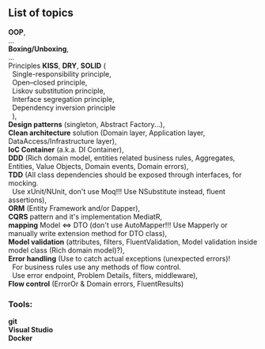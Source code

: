 ## List of topics

**OOP**,  
...  
**Boxing/Unboxing**,  
...  
Principles **KISS**, **DRY**, **SOLID** (  
&nbsp;&nbsp;Single-responsibility principle,  
&nbsp;&nbsp;Open–closed principle,  
&nbsp;&nbsp;Liskov substitution principle,  
&nbsp;&nbsp;Interface segregation principle,  
&nbsp;&nbsp;Dependency inversion principle  
&nbsp;&nbsp;),  
**Design patterns** (singleton, Abstract Factory...),  
**Clean architecture** solution (Domain layer, Application layer, DataAccess/Infrastructure layer),  
**IoC Container** (a.k.a. DI Container),  
**DDD** (Rich domain model, entities related business rules, Aggregates, Entities, Value Objects, Domain events, Domain errors),  
**TDD** (All class dependencies should be exposed through interfaces, for mocking.  
&nbsp;&nbsp;Use xUnit/NUnit, don't use Moq!!! Use NSubstitute instead, fluent assertions),  
**ORM** (Entity Framework and/or Dapper),  
**CQRS** pattern and it's implementation MediatR,  
**mapping** Model <=> DTO (don't use AutoMapper!!! Use Mapperly or manually write extension method for DTO class),  
**Model validation** (attributes, filters, FluentValidation, Model validation inside model class (Rich domain model)?),  
**Error handling** (Use to catch actual exceptions (unexpected errors)!  
&nbsp;&nbsp;For business rules use any methods of flow control.  
&nbsp;&nbsp;Use error endpoint, Problem Details, filters, middleware),  
**Flow control** (ErrorOr & Domain errors, FluentResults)  

### Tools:
**git**  
**Visual Studio**  
**Docker**  